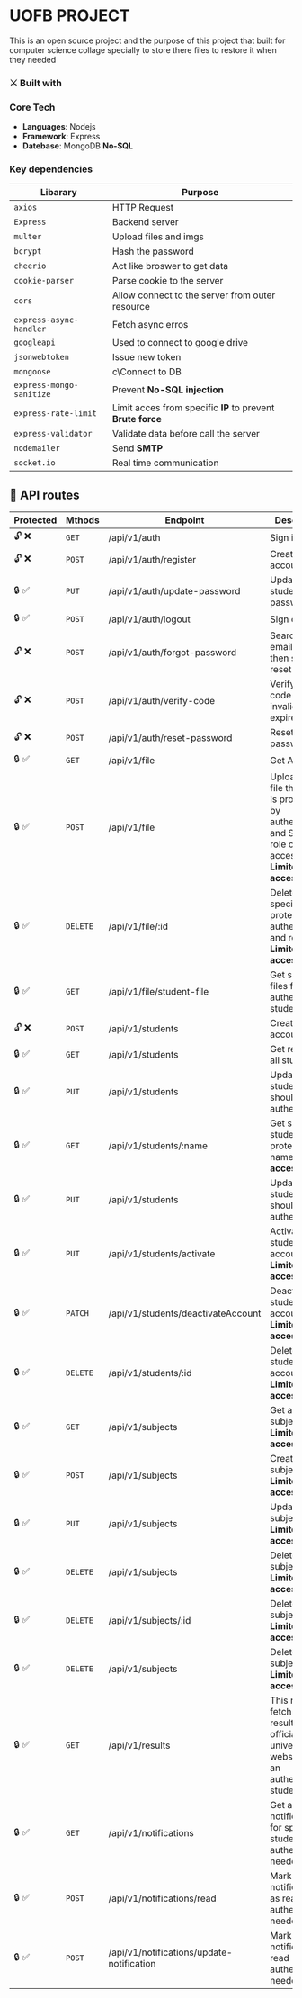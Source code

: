 # UOFB PROJECT

This is an open source project and the purpose of this project that built for computer science collage specially to store there files to restore it when they needed

### ⚔️ Built with

### **Core Tech**

- **Languages**: Nodejs
- **Framework**: Express
- **Datebase**: MongoDB **No-SQL**

### Key dependencies

| Libarary                 | Purpose                                                     |
| ------------------------ | ----------------------------------------------------------- |
| `axios`                  | HTTP Request                                                |
| `Express`                | Backend server                                              |
| `multer`                 | Upload files and imgs                                       |
| `bcrypt`                 | Hash the password                                           |
| `cheerio`                | Act like broswer to get data                                |
| `cookie-parser`          | Parse cookie to the server                                  |
| `cors`                   | Allow connect to the server from outer resource             |
| `express-async-handler`  | Fetch async erros                                           |
| `googleapi`              | Used to connect to google drive                             |
| `jsonwebtoken`           | Issue new token                                             |
| `mongoose`               | c\Connect to DB                                             |
| `express-mongo-sanitize` | Prevent **No-SQL injection**                                |
| `express-rate-limit`     | Limit acces from specific **IP** to prevent **Brute force** |
| `express-validator`      | Validate data before call the server                        |
| `nodemailer`             | Send **SMTP**                                               |
| `socket.io`              | Real time communication                                     |

## 🚦 API routes

| Protected | Mthods   | Endpoint                                  | Description                                                                                                  |
| --------- | -------- | ----------------------------------------- | ------------------------------------------------------------------------------------------------------------ |
| 🔓 ❌     | `GET`    | /api/v1/auth                              | Sign in                                                                                                      |
| 🔓 ❌     | `POST`   | /api/v1/auth/register                     | Create new account                                                                                           |
| 🔒 ✅     | `PUT`    | /api/v1/auth/update-password              | Update student password                                                                                      |
| 🔒 ✅     | `POST`   | /api/v1/auth/logout                       | Sign out                                                                                                     |
| 🔓 ❌     | `POST`   | /api/v1/auth/forgot-password              | Search for email if exist then send a reset code                                                             |
| 🔓 ❌     | `POST`   | /api/v1/auth/verify-code                  | Verify reset code if not invalid or expired                                                                  |
| 🔓 ❌     | `POST`   | /api/v1/auth/reset-password               | Reset password                                                                                               |
| 🔒 ✅     | `GET`    | /api/v1/file                              | Get All files                                                                                                |
| 🔒 ✅     | `POST`   | /api/v1/file                              | Upload new file this route is protected by authenticated and Specific role can get access **Limited access** |
| 🔒 ✅     | `DELETE` | /api/v1/file/:id                          | Delete specific file protected by authenticated and roles **Limited access**                                 |
| 🔒 ✅     | `GET`    | /api/v1/file/student-file                 | Get specific files for authenticated student                                                                 |
| 🔓 ❌     | `POST`   | /api/v1/students                          | Create new account                                                                                           |
| 🔒 ✅     | `GET`    | /api/v1/students                          | Get registered all students                                                                                  |
| 🔒 ✅     | `PUT`    | /api/v1/students                          | Update student role should be authenticated                                                                  |
| 🔒 ✅     | `GET`    | /api/v1/students/:name                    | Get specifc student protected by name **Limited access**                                                     |
| 🔒 ✅     | `PUT`    | /api/v1/students                          | Update student role should be authenticated                                                                  |
| 🔒 ✅     | `PUT`    | /api/v1/students/activate                 | Activate student account **Limited access**                                                                  |
| 🔒 ✅     | `PATCH`  | /api/v1/students/deactivateAccount        | Deactivate student account **Limited access**                                                                |
| 🔒 ✅     | `DELETE` | /api/v1/students/:id                      | Delete student account **Limited access**                                                                    |
| 🔒 ✅     | `GET`    | /api/v1/subjects                          | Get all subjects **Limited access**                                                                          |
| 🔒 ✅     | `POST`   | /api/v1/subjects                          | Create new subject **Limited access**                                                                        |
| 🔒 ✅     | `PUT`    | /api/v1/subjects                          | Update subject **Limited access**                                                                            |
| 🔒 ✅     | `DELETE` | /api/v1/subjects                          | Delete subject **Limited access**                                                                            |
| 🔒 ✅     | `DELETE` | /api/v1/subjects/:id                      | Delete subject by id **Limited access**                                                                      |
| 🔒 ✅     | `DELETE` | /api/v1/subjects                          | Delete subject **Limited access**                                                                            |
| 🔒 ✅     | `GET`    | /api/v1/results                           | This route fetch student result from an official university website For an authenticated student             |
| 🔒 ✅     | `GET`    | /api/v1/notifications                     | Get all notifications for specific student authentication needed                                             |
| 🔒 ✅     | `POST`   | /api/v1/notifications/read                | Mark all notifications as read authentication needed                                                         |
| 🔒 ✅     | `POST`   | /api/v1/notifications/update-notification | Mark one notification as read authentication needed                                                          |
